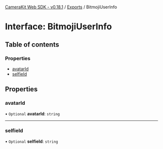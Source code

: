 [CameraKit Web SDK - v0.18.1](../README.md) / [Exports](../modules.md) / BitmojiUserInfo

# Interface: BitmojiUserInfo

## Table of contents

### Properties

- [avatarId](BitmojiUserInfo.md#avatarid)
- [selfieId](BitmojiUserInfo.md#selfieid)

## Properties

### avatarId

• `Optional` **avatarId**: `string`

___

### selfieId

• `Optional` **selfieId**: `string`
